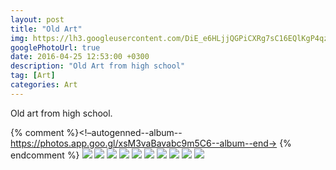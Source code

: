 ```yaml
---
layout: post
title: "Old Art"
img: https://lh3.googleusercontent.com/DiE_e6HLjjQGPiCXRg7sC16EQlKgP4qznwZL77590rPsIEH9eCexqoLFyr5UnOA1eF53dR657AUaBmxODy-8e8vP4xVvuQbVLIDQvH14qy0nfgeuY94uXFq0V_45k6NST3Zsc007-g=w715-h530
googlePhotoUrl: true
date: 2016-04-25 12:53:00 +0300
description: "Old Art from high school"
tag: [Art]
categories: Art
---
```


Old art from high school.

{% comment %}<!–autogenned--album--https://photos.app.goo.gl/xsM3vaBavabc9m5C6--album--end->
{% endcomment %}
<a data-fancybox="gallery" href="https://lh3.googleusercontent.com/KH1YBUcKD5lwHEJuztIXZM7GLY9O__qtHhZ8ZYWMIWabwozUVqCuzMtm5nN5nz0pHd9yPDwNtyBdmFtnStPyBjPsJU_9KBZHoZmPR1iKyDEq72ITf7l2e9o3OKD8EnIgMDdKhNUZDQ=w530-h529"><img src="https://lh3.googleusercontent.com/KH1YBUcKD5lwHEJuztIXZM7GLY9O__qtHhZ8ZYWMIWabwozUVqCuzMtm5nN5nz0pHd9yPDwNtyBdmFtnStPyBjPsJU_9KBZHoZmPR1iKyDEq72ITf7l2e9o3OKD8EnIgMDdKhNUZDQ=w200-h200"></a>
<a data-fancybox="gallery" href="https://lh3.googleusercontent.com/ovcXW6BVzDTfgCjtLyBe7hPuWREkyXZq65QBDQzEzzf3t7noglIe1QYiQ6fEvlwmWDdiQR109oVCzGvCkVyIMk63PLhACnmTjNWnp4mJfIkwKcKaSht3n3VLtESjofr3gtxvGttv5g=w780-h501"><img src="https://lh3.googleusercontent.com/ovcXW6BVzDTfgCjtLyBe7hPuWREkyXZq65QBDQzEzzf3t7noglIe1QYiQ6fEvlwmWDdiQR109oVCzGvCkVyIMk63PLhACnmTjNWnp4mJfIkwKcKaSht3n3VLtESjofr3gtxvGttv5g=w200-h200"></a>
<a data-fancybox="gallery" href="https://lh3.googleusercontent.com/H4prRzAvECBFwoXNQZEp20yoDQoJEOTGv7VmdrlHJ1KghzVkyyGU9TsYETzXPUNw34tMHMgmr0qE0EFNDy3Z2bWjRPDBL3QA0eNdxcGyl3LPce6DQBrZLiY0lauBmdO4T1wgtDfKdw=w415-h780"><img src="https://lh3.googleusercontent.com/H4prRzAvECBFwoXNQZEp20yoDQoJEOTGv7VmdrlHJ1KghzVkyyGU9TsYETzXPUNw34tMHMgmr0qE0EFNDy3Z2bWjRPDBL3QA0eNdxcGyl3LPce6DQBrZLiY0lauBmdO4T1wgtDfKdw=w200-h200"></a>
<a data-fancybox="gallery" href="https://lh3.googleusercontent.com/9e_XomPgi6jGf_TolPSdx_-NHXSw1jy0h5kVmQ9kuL9CT62FtJf3Qy3Fx4J_yFZAx9TBG3-vv5DpSd8mFw5w_2qq59uChO2RvVqlb1GSjEMdnLQ9nmfowrWf5Wzk8Noqz3PH51Rg-Q=w530-h686"><img src="https://lh3.googleusercontent.com/9e_XomPgi6jGf_TolPSdx_-NHXSw1jy0h5kVmQ9kuL9CT62FtJf3Qy3Fx4J_yFZAx9TBG3-vv5DpSd8mFw5w_2qq59uChO2RvVqlb1GSjEMdnLQ9nmfowrWf5Wzk8Noqz3PH51Rg-Q=w200-h200"></a>
<a data-fancybox="gallery" href="https://lh3.googleusercontent.com/9ORjy0aExSW6gBuDp-ztY5nnqIkELxAxbIFnURxUMxt-kgkcs8AbrqB3SFIHa2MDmDOU9IhMVytCVpcZpk1Ocg1YxBIYZoaKycXxSscarg5b8qTHoiDpKxIRBk_WMWcbh0bAxppWgA=w514-h780"><img src="https://lh3.googleusercontent.com/9ORjy0aExSW6gBuDp-ztY5nnqIkELxAxbIFnURxUMxt-kgkcs8AbrqB3SFIHa2MDmDOU9IhMVytCVpcZpk1Ocg1YxBIYZoaKycXxSscarg5b8qTHoiDpKxIRBk_WMWcbh0bAxppWgA=w200-h200"></a>
<a data-fancybox="gallery" href="https://lh3.googleusercontent.com/hGT2seq--NBNu-slBXCQJtxVKt65sIhJ8HX-z_TyCtXjzw2AXXZSROxdTXlgujnu0oSejcPHdDsWRdHw_PQ0nZzu4Y5Nn1z55mg8URV_PwVmHxGfDf4DhjBs8loMFdl-k0IBxFeGhg=w530-h535"><img src="https://lh3.googleusercontent.com/hGT2seq--NBNu-slBXCQJtxVKt65sIhJ8HX-z_TyCtXjzw2AXXZSROxdTXlgujnu0oSejcPHdDsWRdHw_PQ0nZzu4Y5Nn1z55mg8URV_PwVmHxGfDf4DhjBs8loMFdl-k0IBxFeGhg=w200-h200"></a>
<a data-fancybox="gallery" href="https://lh3.googleusercontent.com/IIJnQO7_skeV8KF9Z98x8YnwImPyiY3GQu6FOfgM_4dNVZ0SMC0dinrq3-h7xdJn2sgsrhGGHu2MeaBxgrP2qq8s1vYamBJ3nZHyFa4Gug4ahwJmzygOJwu9nlRjUyi2203uKTrmZg=w394-h780"><img src="https://lh3.googleusercontent.com/IIJnQO7_skeV8KF9Z98x8YnwImPyiY3GQu6FOfgM_4dNVZ0SMC0dinrq3-h7xdJn2sgsrhGGHu2MeaBxgrP2qq8s1vYamBJ3nZHyFa4Gug4ahwJmzygOJwu9nlRjUyi2203uKTrmZg=w200-h200"></a>
<a data-fancybox="gallery" href="https://lh3.googleusercontent.com/DiE_e6HLjjQGPiCXRg7sC16EQlKgP4qznwZL77590rPsIEH9eCexqoLFyr5UnOA1eF53dR657AUaBmxODy-8e8vP4xVvuQbVLIDQvH14qy0nfgeuY94uXFq0V_45k6NST3Zsc007-g=w715-h530"><img src="https://lh3.googleusercontent.com/DiE_e6HLjjQGPiCXRg7sC16EQlKgP4qznwZL77590rPsIEH9eCexqoLFyr5UnOA1eF53dR657AUaBmxODy-8e8vP4xVvuQbVLIDQvH14qy0nfgeuY94uXFq0V_45k6NST3Zsc007-g=w200-h200"></a>
<a data-fancybox="gallery" href="https://lh3.googleusercontent.com/_unI90yezMX-5-nohMJ0QWbEOJKd6xzBdrUWOC0XKl_ealw_QelfuKNn0GeA5WgCqIUdqxONmldE0_7UIOGM0bhQ47uZVDbwxq5XmRv6sq5a31fULgjcIHFWsS6GUXYshDWOnnGFFA=w520-h780"><img src="https://lh3.googleusercontent.com/_unI90yezMX-5-nohMJ0QWbEOJKd6xzBdrUWOC0XKl_ealw_QelfuKNn0GeA5WgCqIUdqxONmldE0_7UIOGM0bhQ47uZVDbwxq5XmRv6sq5a31fULgjcIHFWsS6GUXYshDWOnnGFFA=w200-h200"></a>
<a data-fancybox="gallery" href="https://lh3.googleusercontent.com/HOUhJ-FKiKtZww_ZX2QR09vDrwrsg1pIt2mB4GNDl1Tiy66rOgm5uWPIHvq-SGozGSazRcu8TXekHUonG7VXYuDQariPTzHHkyTbgMaY9rIE_WmP8tifVAk3ZKTIbKjva13rC-zoMg=w780-h520"><img src="https://lh3.googleusercontent.com/HOUhJ-FKiKtZww_ZX2QR09vDrwrsg1pIt2mB4GNDl1Tiy66rOgm5uWPIHvq-SGozGSazRcu8TXekHUonG7VXYuDQariPTzHHkyTbgMaY9rIE_WmP8tifVAk3ZKTIbKjva13rC-zoMg=w200-h200"></a>
